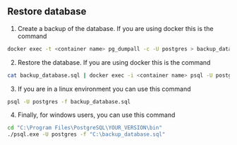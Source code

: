 ## Restore database
1. Create a backup of the database. If you are using docker this is the command
```bash
docker exec -t <container name> pg_dumpall -c -U postgres > backup_database.sql
```
2. Restore the database. If you are using docker this is the command
```bash
cat backup_database.sql | docker exec -i <container name> psql -U postgres
```
3. If you are in a linux environment you can use this command
```bash
psql -U postgres -f backup_database.sql
```
4. Finally, for windows users, you can use this command
```bash
cd "C:\Program Files\PostgreSQL\YOUR_VERSION\bin"
./psql.exe -U postgres -f "C:\backup_database.sql"
```
